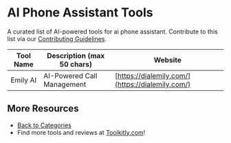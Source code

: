 # AI Phone Assistant Tools

A curated list of AI-powered tools for ai phone assistant. Contribute to this list via our [Contributing Guidelines](../CONTRIBUTING.md).

| Tool Name | Description (max 50 chars) | Website |
|-----------|----------------------------|---------|
| Emily AI | AI-Powered Call Management | [https://dialemily.com/](https://dialemily.com/) |

## More Resources
- [Back to Categories](https://github.com/ToolkitlyAI/awesome-ai-tools/blob/master/README.md)
- Find more tools and reviews at [Toolkitly.com](https://toolkitly.com)!
